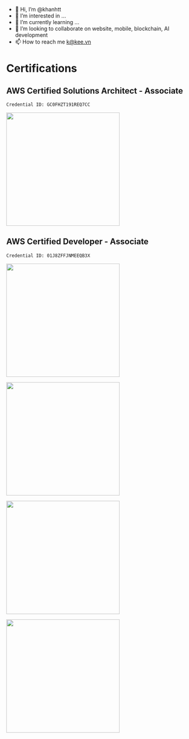 - 👋 Hi, I’m @khanhtt
- 👀 I’m interested in ...
- 🌱 I’m currently learning ...
- 💞️ I’m looking to collaborate on website, mobile, blockchain, AI development
- 📫 How to reach me k@kee.vn



# Certifications

## AWS Certified Solutions Architect - Associate
`Credential ID: GC0FHZT191REQ7CC`

[<img src="https://images.credly.com/size/680x680/images/0e284c3f-5164-4b21-8660-0d84737941bc/image.png" height="300">](https://www.credly.com/badges/f559fc3a-70a9-428f-ab63-39d44eed7e08/public_url)


## AWS Certified Developer - Associate
`Credential ID: 01J8ZFFJNMEEQB3X`

[<img src="https://d1.awsstatic.com/training-and-certification/certification-badges/AWS-Certified-Developer-Associate_badge.5c083fa855fe82c1cf2d0c8b883c265ec72a17c0.png" height="300">](https://www.credly.com/badges/b8d96038-baf8-4f67-a00d-0ed5da99e4dd/public_url)

[<img src="https://bta-site-images.s3.us-east-2.amazonaws.com/v1-sa.png"  height="300">](https://www.btacertified.com/dlink/ed0121c571dabe1baaca78d24ef60a8fd72a197208090cd3480f3ad168187230/certdisplayhash)

[<img src="https://bta-site-images.s3.us-east-2.amazonaws.com/v1-eth.png" height="300">](https://www.btacertified.com/dlink/bcddace03e7a50a6b5df25b8ea821b5791a3d2f0899830dd111dcad84b86f9db/certdisplayhash)


[<img src="https://images.credly.com/size/680x680/images/a2790314-008a-4c3d-9553-f5e84eb359ba/image.png" height="300">](https://www.credly.com/badges/9506ba24-3d3d-4b68-8f99-f40327ded451/public_url)


<!---
khanhtt/khanhtt is a ✨ special ✨ repository because its `README.md` (this file) appears on your GitHub profile.
You can click the Preview link to take a look at your changes.


<img src="https://d1.awsstatic.com/training-and-certification/certification-badges/AWS-Certified-Developer-Associate_badge.5c083fa855fe82c1cf2d0c8b883c265ec72a17c0.png" height="300">
<img src="https://bta-site-images.s3.us-east-2.amazonaws.com/v1-sa.png"  height="300">
<img src="https://bta-site-images.s3.us-east-2.amazonaws.com/v1-eth.png" height="300">
<img src="https://images.credly.com/size/680x680/images/a2790314-008a-4c3d-9553-f5e84eb359ba/image.png" height="300">

[![AWS Certified Developer - Associate](https://d1.awsstatic.com/training-and-certification/certification-badges/AWS-Certified-Developer-Associate_badge.5c083fa855fe82c1cf2d0c8b883c265ec72a17c0.png)](https://aw.certmetrics.com/amazon/public/verification.aspx)

[![BTA Certified Blockchain Solution Architect](https://bta-site-images.s3.us-east-2.amazonaws.com/v1-sa.png)](https://www.btacertified.com/dlink/ed0121c571dabe1baaca78d24ef60a8fd72a197208090cd3480f3ad168187230/certdisplayhash)

[![BTA Certified Blockchain Developer - Ethereum](https://bta-site-images.s3.us-east-2.amazonaws.com/v1-eth.png)](https://www.btacertified.com/dlink/bcddace03e7a50a6b5df25b8ea821b5791a3d2f0899830dd111dcad84b86f9db/certdisplayhash)

[![Professional Scrum Master™ I (PSM I)](https://images.credly.com/size/680x680/images/a2790314-008a-4c3d-9553-f5e84eb359ba/image.png)](https://www.credly.com/badges/9506ba24-3d3d-4b68-8f99-f40327ded451)
--->
